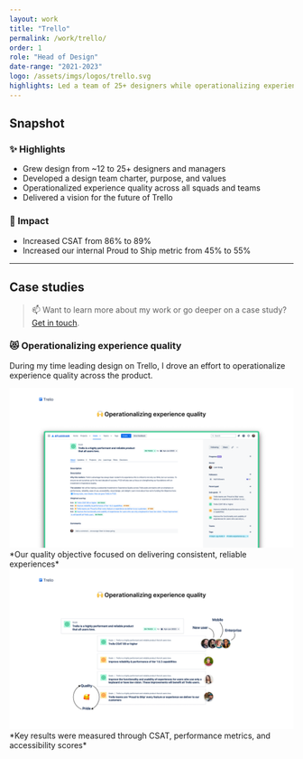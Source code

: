 ```yaml
---
layout: work
title: "Trello"
permalink: /work/trello/
order: 1
role: "Head of Design"
date-range: "2021-2023"
logo: /assets/imgs/logos/trello.svg
highlights: Led a team of 25+ designers while operationalizing experience quality across the organization.
---
```


## Snapshot
### ✨ Highlights
- Grew design from ~12 to 25+ designers and managers
- Developed a design team charter, purpose, and values
- Operationalized experience quality across all squads and teams
- Delivered a vision for the future of Trello

### 🎯 Impact
- Increased CSAT from 86% to 89%
- Increased our internal Proud to Ship metric from 45% to 55%

---

## Case studies

> 📫 Want to learn more about my work or go deeper on a case study? <a href="mailto:liam@liamgreig.com">Get in touch</a>.

### 😻 Operationalizing experience quality
During my time leading design on Trello, I drove an effort to operationalize experience quality across the product. 

<img src="/assets/work/trello/Trello02.png" alt="Trello quality objective">
*Our quality objective focused on delivering consistent, reliable experiences*

<img src="/assets/work/trello/Trello03.png" alt="Trello quality key results">
*Key results were measured through CSAT, performance metrics, and accessibility scores*